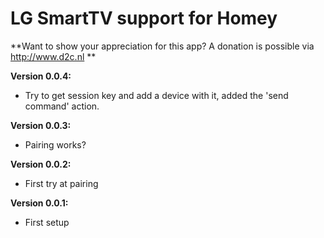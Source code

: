 # LG SmartTV support for Homey

**Want to show your appreciation for this app? A donation is possible via http://www.d2c.nl **

**Version 0.0.4:**
- Try to get session key and add a device with it, added the 'send command' action.

**Version 0.0.3:**
- Pairing works?

**Version 0.0.2:**
- First try at pairing

**Version 0.0.1:**
- First setup